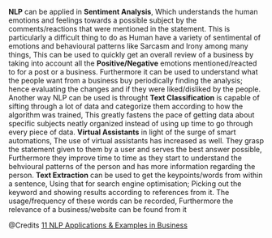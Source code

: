 **NLP** can be applied in **Sentiment Analysis**, Which understands the human emotions and feelings towards a possible subject by the comments/reactions that were mentioned in the statement. This is particularly a difficult thing to do as Human have a variety of sentimental of emotions and behavioural patterns like Sarcasm and Irony among many things, This can be used to quickly get an overall review of a business by taking into account all the **Positive/Negative** emotions mentioned/reacted to for a post or a business. Furthermore it can be used to understand what the people want from a business buy periodically finding the analysis; hence evaluating the changes and if they were liked/disliked by the people. Another way NLP can be used is throught **Text Classification** is capable of sifting through a lot of data and categorize them according to how the algorithm was trained, This greatly fastens the pace of getting data about specific subjects neatly organized instead of using up time to go through every piece of data. **Virtual Assistants** in light of the surge of smart automations, The use of virtual assistants has increased as well. They grasp the statement given to them by a user and serves the best answer possible, Furthermore they improve time to time as they start to understand the behvioural patterns of the person and has more information regarding the person. **Text Extraction** can be used to get the keypoints/words from within a sentence, Using that for search engine optimisation; Picking out the keyword and showing results according to references from it. The usage/frequency of these words can be recorded, Furthermore the relevance of a business/website can be found from it

@Credits [11 NLP Applications & Examples in Business](https://monkeylearn.com/blog/natural-language-processing-applications/) 